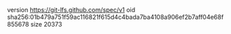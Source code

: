 version https://git-lfs.github.com/spec/v1
oid sha256:01b479a751f59ac116821f615d4c4bada7ba4108a906ef2b7aff04e68f855678
size 20373
